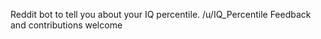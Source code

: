 Reddit bot to tell you about your IQ percentile. /u/IQ_Percentile
Feedback and contributions welcome
